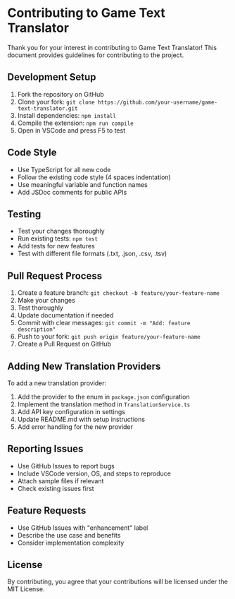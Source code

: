# Contributing to Game Text Translator

Thank you for your interest in contributing to Game Text Translator! This document provides guidelines for contributing to the project.

## Development Setup

1. Fork the repository on GitHub
2. Clone your fork: `git clone https://github.com/your-username/game-text-translator.git`
3. Install dependencies: `npm install`
4. Compile the extension: `npm run compile`
5. Open in VSCode and press F5 to test

## Code Style

- Use TypeScript for all new code
- Follow the existing code style (4 spaces indentation)
- Use meaningful variable and function names
- Add JSDoc comments for public APIs

## Testing

- Test your changes thoroughly
- Run existing tests: `npm test`
- Add tests for new features
- Test with different file formats (.txt, .json, .csv, .tsv)

## Pull Request Process

1. Create a feature branch: `git checkout -b feature/your-feature-name`
2. Make your changes
3. Test thoroughly
4. Update documentation if needed
5. Commit with clear messages: `git commit -m "Add: feature description"`
6. Push to your fork: `git push origin feature/your-feature-name`
7. Create a Pull Request on GitHub

## Adding New Translation Providers

To add a new translation provider:

1. Add the provider to the enum in `package.json` configuration
2. Implement the translation method in `TranslationService.ts`
3. Add API key configuration in settings
4. Update README.md with setup instructions
5. Add error handling for the new provider

## Reporting Issues

- Use GitHub Issues to report bugs
- Include VSCode version, OS, and steps to reproduce
- Attach sample files if relevant
- Check existing issues first

## Feature Requests

- Use GitHub Issues with "enhancement" label
- Describe the use case and benefits
- Consider implementation complexity

## License

By contributing, you agree that your contributions will be licensed under the MIT License.